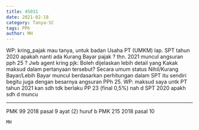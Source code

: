 ```yaml
---
title: 45031
date: 2021-02-18
category: Tanya-SC
tags: PPh
author: MH
---
```


WP: kring_pajak mau tanya, untuk badan Usaha PT (UMKM) lap. SPT tahun 2020 apakah nanti ada Kurang Bayar pajak ? thn. 2021 muncul angsuran pph 25 ? Jwb agent kring pjk: Boleh dijelaskan lebih detail yang Kakak maksud dalam pertanyaan tersebut? Secara umum status Nihil/Kurang Bayar/Lebih Bayar muncul berdasarkan perhitungan dalam SPT itu sendiri begitu juga dengan besarnya angsuran PPh 25. WP: maksud saya untk PT tahun 2021 kan sdh tdk berlaku PP 23 (final 0,5%) nah d SPT 2020 apakh sdh d muncu

---

PMK 99 2018 pasal 9 ayat (2) huruf b PMK 215 2018 pasal 10

`MH`
